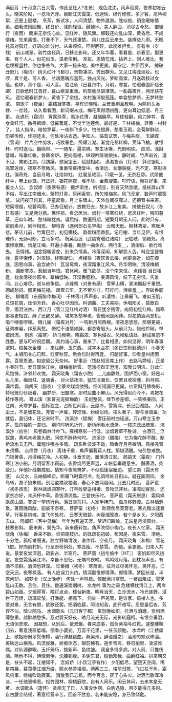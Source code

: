 <!-- { "loadSidebar": true } -->
满庭芳（十月念六日大雪，作此呈社人?冬景）
晚色沈沈，雨声寂寞，夜寒初冻云头。晓来阶砌，一捻冷光浮。目断江天霭霭，低迷映、绿竹修修。多才客，高吟柳絮，还更上层楼。 
烹茶，新试水，人间清楚，物外遨游。胜似他、销金暖帐情柔。细看流风回舞，终日价、浅酌轻讴。醺醺地，美人翻曲，消尽古今愁。 
御街行（夜雨）
晚来无奈伤心处。见红叶、随风舞。解鞍还向乱山深，黄昏后、不成情绪。先来离恨，打叠不下，天气还凄楚。 
风儿住后云来去。装撰些儿雨。无眠托首对孤灯，好语向谁分付。从来烦恼，吓得胆碎，此度难担负。 
有有令（岁残）
前山减翠。疏竹度轻风，日移金影碎。还又年华暮，看看是、新春至。那更堪、有个人人，似花似玉，温柔伶俐。 
准拟。恩情忔戏。拈弄上、则人难比。我也埋根竖柱，你也争些气。大家一捺头地。美中更美。厮守定、共伊百岁。 
摊破丑奴儿（梅词）
树头红叶飞都尽，景物凄凉。秀出群芳。又见江梅浅淡妆。也啰，真个是、可人香。 
兰魂蕙魄应羞死，独占风光。梦断高堂。月送疏枝过女墙。也啰，真个是、可人香。 
临江仙（日暮舟中，月明，寒甚，忆暖春围炉赵长卿）
日欲低时江景好，暮山紫翠重重。钓筒收尽碧潭空。一船霜夜月，两岸荻花风。 
遥忆暖春新梦火，黄昏下了帘栊。水村渔浦舣孤篷。单衾愁梦断，无梦转愁浓。 
南歌子（夜坐）
霜结凝寒夜，星辉识晓晴。兰膏重剔且教明。为照梢头香缕、一丝轻。 
从久看看困，新词缀未成。梅花熏得酒初醒。更向耳边低道、月三更。 
永遇乐（霜词）
宵露珠零，溅冰花薄，凝瑞偏早。月练轻翻，风刀碎剪，青女呈纤巧。微丹枫缬，低摧蕉尾，不觉半池莲倒。最好是、千林橘柚，轻黄一村封了。 
佳人指冷，暗惊罗幕，一夜斜飞多少。怕倚银屏，愁看玉砌，金菊鲜鲜晓，伤嗟传粉，佳期还未，何处冷沾衣透。争知人、临鸾试罢，与梅共瘦。 
玉蝴蝶（雪词）
片片空中剪水，巧妆春色，照耀江湖。渐觉花毯转柳，荚阵飞榆。散银杯、时时逐马。翻缟带、一一随车。遍帘隅。寒生冰箸，光剖明珠。 
应须。浅斟低唱，毡垂红帐，兽爇金炉。更向高楼，纵观吟醉谢娘扶。静时闻、竹声岩谷，漫不见、禽影江湖。尽踌躇。歌阑宝玉，赋就相如。 
潇湘夜雨（灯词）
斜点银缸，高擎莲炬，夜寒不奈微风。重重帘幕掩堂中。香渐远、长烟袅穟，光不定、寒影摇红。偏奇处，当庭月暗，吐焰如虹。 
红裳呈艳丽，□娥一见，无奈狂踪。试烦他纤手，卷上纱笼。开正好、银花照夜，堆不尽、金粟凝空。叮咛语，频将好事，来报主人公。 
念奴娇（夜寒有感）
据炉肃坐，听瓶笙、别有天然宫徵。纸帐屏山浑不俗，写出江南烟水。檠短灯青，灰闲香软，所欠惟梅矣。风飞无定，数声时颤窗纸。 
试问夜已何其，呼童起看，月上东墙未。天外忽闻征雁过，还把音书来寄。短简埋烟，轻蓑鸣雨，已办征船计。放教归去，故乡江上鱼美。 
摊破丑奴儿（冬日有感）
又是两分携。憔悴损、看怎医治。烟村一带寒红绕，悲风红叶，残阳暮草，还似年时。 
愁绪暗犹夷。谩屈指、数遍归期。短檠灯烬无人问，此时只有，窗前素月，刚伴相思。 
柳梢青（遇何郎石见早梅）
云暗天低。枫林凋翠，寒雁声悲。茅店儿前，竹篱巴后，初见横枝。 
盈盈粉面香肌。记月榭、当年见伊。有恨难传，无肠可断，立马多时。 
祝英台近（武陵寄暖红诸院）
记临岐，销黯处。离恨惨歌舞。恰是江梅，开遍小春暮。断肠一曲金衣，两行玉＿，酒阑后、欲行难去。 
恶情绪。因念锦幄香奁，别来负情素。冷落深闺，知解怨人否。料应宝瑟慵弹，露华懒传，对鸾镜、终朝凝伫。 
点绛唇（夜饮青云楼，闻更漏近，如在脚底，因思向事，追念故作）
瓦湿鸳鸯，夜深霜重江风冷。月华明映。清浸梅梢粉。 
漏断寒浓，惹起当年恨。君休问。雁飞欲尽。没个南来信。 
点绛唇
当日相逢，枕衾清夜纱窗冷。翠梅低映。汗湿香腮粉。 
美满风情，结下无穷恨。凭谁问。此心难尽。说与他争信。 
点绛唇（对景有感）
雪霁山横，翠涛拥起千重恨。砌成愁闷。那更梅花褪。 
凤管云笙，无不萦方寸。叮咛问。泪痕羞＿。界破香腮粉。 
柳梢青（东园醉作梅词）
千林落叶声声悲。听凄惨、江皋雁飞。难似玉肌，总惊花貌，压倒芳菲。 
香心吐尽因谁。料调鼎、工夫易期。休唱阳关，莫歌白雪，雨泪沾衣。 
西江月（雪江见红梅对酒）
背日犹余残雪，向阳初绽红梅。腊寒那事更相宜。醉了还醒又醉。 
堪笑多愁早老，管他闲是闲非。对花酌酒两忘机。唱个哩誊啰哩。 
眼儿媚（霜夜对月）
一钩新月照西楼。清夜思悠悠。那堪更被，征鸿嘹唳，绊惹离愁。 
倚栏不语情如醉，都总寄眉头。从前只为，惜他伶俐，举措风流。 
别怨（霜寒）
娇马频嘶。晓霜浓、寒色侵衣。凤帷私语处，翻成离怨不胜悲。更与叮咛祝后期。 
素约谐心事，重来了、比看相思。如何见得，明年春事浓时。稳每次金腰＿，来烂醉、玉东西。 
减字木兰花（冬日饮别赵德远）
小春天气。未唱阳关心已醉。红蓼秋容。后会何时得再逢。 
归朝好事。仰看皇州扬雨露。百里恩波。拟欲留公无奈何。 
好事近（饯赵知丞席上作）
去路马蹄轻，正是小春时节。爱日暖烘江树，缀梅梢新雪。 
范滂揽辔正澄清，知我公明洁。分此仁风恺悌，济邻邦欢悦。 
霜天晓角（霜夜小酌）
＿儿幽静处，围炉面小窗。好是斗头儿坐，梅烟炷、返魂香。 
对火怯夜冷，猛饮消漏长。饮罢且收拾睡，斜月照、满帘霜。 
鹧鸪天（腊夜）
宝篆龙煤烧欲残。细听铜漏已更阑。纱窗斜月移梅影，特地笼灯仔细看。 
幽梦断，旧盟寒。那时屈曲小屏山。风光得似而今不，肯把花枝作等闲。 
蓦山溪（和曹元宠赋梅韵）
玉妃整佩，绛节参差御。一笑唤春回，正江南、天寒岁暮。孤标独立，占断世间香，云屋冷，雪篱深，长记西湖路。 
人间尘土，不是留花处。羌管一声催，碎琼瑶、纷纷似雨。枝头著子，聊与世调羹，功就后，盍归休，还记来时不。 
浣溪沙（赋梅）
雪压前村曲径迷。万山寒立玉参差。孤舟独钓一蓑归。 
别坞时听风折竹，断桥闲看水流澌。一枝冻蕊出疏篱。 
浣溪沙（初冬）
风卷霜林叶叶飞。雁横寒影一行低。淡烟衰草不胜诗。 
白酒已＿浮蚁熟，黄鸡未老藁头肥。问侬不醉待何时。 
浣溪沙（腊梅）
忆为梅花醉不醒。断桥流水去无声。鹭翘沙嘴亦多情。 
疏影卧波波不动，暗香浮月月微明。高楼羌管未须横。 
点绛唇（月夜）
离绪千重，角声偏著羁人枕。那堪酒醒。句引愁难整。 
门锁黄昏，月浸梅花冷。人初静。斗垂天迥，雁落清江影。 
鹧鸪天（霜夜）
门外寒江泊小船。月明留客小窗前。夜香烧尽更声远，斗帐低垂暖意生。 
醺著酒，炙些灯。伴他针线懒成眠。情知今夜鸳鸯梦，不似孤篷宿雁边。 
望江南（霜天有感）
山又水，云岫插峰峦。断雁飞时霜月冷，乱鸦啼处日衔山。疑在画图间。 
金乌转，游子损朱颜。别泪盈襟双袖湿，春心不放两眉闲。此去几时还。 
菩萨蛮（初冬旅思）
枫林飒飒凋寒叶。汀苹败蓼遥相接。景物已非秋。凄凉动客愁。 
还家贫亦好，肯厌杯中草。香饭滑流匙。三登快乐时。 
菩萨蛮（霜天旅思）
霜风飒飒溪山碧。寒波一望伤行色。落日淡荒村。人家半掩门。 
孤舟移野渡。古林栖鸦聚。著雨晚风酸。貂裘不奈寒。 
菩萨蛮（初冬）
败荷倒尽芙蓉老。寒光黯淡迷衰草。行客易销魂。笛飞何处村。 
云寒天借碧。树瘦烟笼直。若个是乡关。夕阳西去山。 
阮郎归（客中见梅）
年年为客遍天涯。梦迟归路赊。无端星月浸窗纱。一枝寒影斜。 
肠未断，鬓先华。新来瘦转加。角声吹彻小梅花。夜长人忆家。 
霜天晓角（咏梅）
香来不歇。谁把南枝折。的砾疏花初破，都因是、夜来雪。 
清绝。十分绝。孤标难细说。独立野塘清浅，谁作伴、空夜月。 
霜天晓角（和梅）
雪花飞歇。好向前村折。行至断桥斜处，寒蕊瘦、不禁雪。 
韵绝。香更绝。归来人共说。最爱夜堂深迥，疏影占、半窗月。 
菩萨蛮（初冬旅中〖HT〗）
客帆卸尽风初定。夜空霜落吴江冷。幸自不思归。无端乌夜啼。 
鸡鸣残月落。到枕秋声恶。有酒不须斟。酒深愁转深。 
忆秦娥（初冬）
寒萧索。征鸿过尽离怀恶。离怀恶。江空天迥，夜寒枫落。 
有人应误刀头约。情深翻恨郎情薄。郎情薄。梦回长是，半床闲却。 
如梦令（汉上晚步）
何处一声鸣橹。惊起满川寒鹭。一著画难成，雪霁乱山无数。且住。且住。数遍溪南烟树。 
水龙吟
事为之词 
危楼横枕清江上，两岸碧山如画。夕烟幂幂，晚灯点点，楼台新夜。明月当天，白沙流水，冷光连野。浸栏干万顷，琉璃软皱，打渔艇、相高下。 
何处一声羌管，是谁家、倚楼人也。多情对景，无言有恨，欲歌还罢。把酒临筵，阿谁知我，此怀难写。忍思量后夜，芳容不似，暗尘随马。 
水调歌头（元日客宁都）
离愁晚如织，托酒与消磨。奈何酒薄愁重，越醉越愁多。忍对碧天好夜，皓月流光无际，光影转庭柯。有恨空垂泪，无语但悲歌。 
因凝想，从别后，蹙双蛾。春来底事，孤负紫袖与红靴。速整雕鞍归去，著意浅斟低唱，细看小婆娑。万蕊千花里，一任玉颜酡。 
水龙吟（江楼席上，歌姬盼盼翠鬓侑樽，酒行弹琵琶曲，舞梁州，醉语赠之）
酒潮匀颊双眸溜。美映远山横秀。风流俊雅，娇痴体态，眼前稀有。莲步弯弯，移归拍里，凌波难偶。对仙源醉眼，玉纤笼巧，拨新声、鱼纹皱。 
我自多情多病，对人前、只推伤酒。瞒他不得，诗情懒倦，沈腰销瘦。多谢东君，殷勤知我，曲翻红袖。拚来朝又是，扶头不起，江楼知不。 
念奴娇（小饮江亭有作）
夕阳低尽，望楚天空阔，稀星帘幕。暮霭横江烟万缕，照水参差楼阁。两两三三，楼前归鹭，飞过栏干角。霜风何事，绕檐吹动寂寞。 
消散我已忘机，而今百念，灰了心头火。对酒当歌浑冷淡，一任他懑嗔恶。松竹园林，柳梧庭院，自有人间乐。闲云休问，去来本是无著。 
水调歌头（遣怀）
贪痴无了日，人事没休期。白驹遇隙，百岁能得几多时。自古腰金结绶，著意经营辛苦，回首不胜悲。名未能安稳，身已致倾危。 
